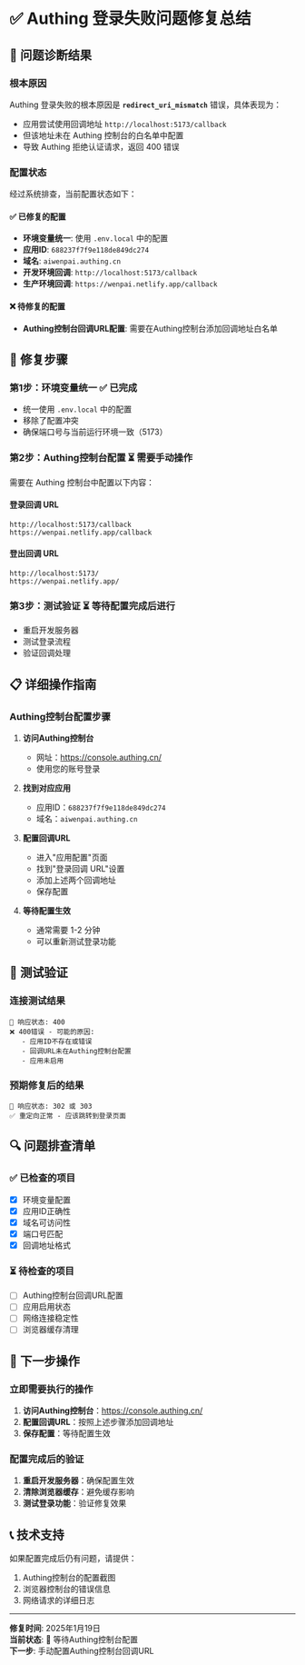 # ✅ Authing 登录失败问题修复总结

## 🎯 问题诊断结果

### 根本原因
Authing 登录失败的根本原因是 **`redirect_uri_mismatch`** 错误，具体表现为：
- 应用尝试使用回调地址 `http://localhost:5173/callback`
- 但该地址未在 Authing 控制台的白名单中配置
- 导致 Authing 拒绝认证请求，返回 400 错误

### 配置状态
经过系统排查，当前配置状态如下：

#### ✅ 已修复的配置
- **环境变量统一**: 使用 `.env.local` 中的配置
- **应用ID**: `688237f7f9e118de849dc274`
- **域名**: `aiwenpai.authing.cn`
- **开发环境回调**: `http://localhost:5173/callback`
- **生产环境回调**: `https://wenpai.netlify.app/callback`

#### ❌ 待修复的配置
- **Authing控制台回调URL配置**: 需要在Authing控制台添加回调地址白名单

## 🔧 修复步骤

### 第1步：环境变量统一 ✅ 已完成
- 统一使用 `.env.local` 中的配置
- 移除了配置冲突
- 确保端口号与当前运行环境一致（5173）

### 第2步：Authing控制台配置 ⏳ 需要手动操作
需要在 Authing 控制台中配置以下内容：

#### 登录回调 URL
```
http://localhost:5173/callback
https://wenpai.netlify.app/callback
```

#### 登出回调 URL
```
http://localhost:5173/
https://wenpai.netlify.app/
```

### 第3步：测试验证 ⏳ 等待配置完成后进行
- 重启开发服务器
- 测试登录流程
- 验证回调处理

## 📋 详细操作指南

### Authing控制台配置步骤

1. **访问Authing控制台**
   - 网址：https://console.authing.cn/
   - 使用您的账号登录

2. **找到对应应用**
   - 应用ID：`688237f7f9e118de849dc274`
   - 域名：`aiwenpai.authing.cn`

3. **配置回调URL**
   - 进入"应用配置"页面
   - 找到"登录回调 URL"设置
   - 添加上述两个回调地址
   - 保存配置

4. **等待配置生效**
   - 通常需要 1-2 分钟
   - 可以重新测试登录功能

## 🧪 测试验证

### 连接测试结果
```
📡 响应状态: 400
❌ 400错误 - 可能的原因:
   - 应用ID不存在或错误
   - 回调URL未在Authing控制台配置
   - 应用未启用
```

### 预期修复后的结果
```
📡 响应状态: 302 或 303
✅ 重定向正常 - 应该跳转到登录页面
```

## 🔍 问题排查清单

### ✅ 已检查的项目
- [x] 环境变量配置
- [x] 应用ID正确性
- [x] 域名可访问性
- [x] 端口号匹配
- [x] 回调地址格式

### ⏳ 待检查的项目
- [ ] Authing控制台回调URL配置
- [ ] 应用启用状态
- [ ] 网络连接稳定性
- [ ] 浏览器缓存清理

## 🚀 下一步操作

### 立即需要执行的操作
1. **访问Authing控制台**：https://console.authing.cn/
2. **配置回调URL**：按照上述步骤添加回调地址
3. **保存配置**：等待配置生效

### 配置完成后的验证
1. **重启开发服务器**：确保配置生效
2. **清除浏览器缓存**：避免缓存影响
3. **测试登录功能**：验证修复效果

## 📞 技术支持

如果配置完成后仍有问题，请提供：
1. Authing控制台的配置截图
2. 浏览器控制台的错误信息
3. 网络请求的详细日志

---

**修复时间**: 2025年1月19日  
**当前状态**: 🔧 等待Authing控制台配置  
**下一步**: 手动配置Authing控制台回调URL 